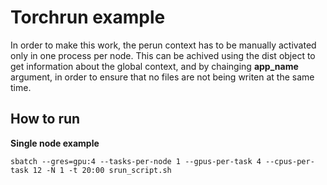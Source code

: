 # Torchrun example

In order to make this work, the perun context has to be manually activated only in one process per node. This can be achived using the dist object to get information about the global context, and by chainging **app_name** argument, in order to ensure that no files are not being writen at the same time.

## How to run

**Single node example**

```console
sbatch --gres=gpu:4 --tasks-per-node 1 --gpus-per-task 4 --cpus-per-task 12 -N 1 -t 20:00 srun_script.sh
```
